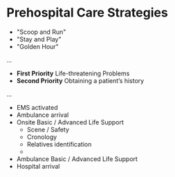 # Prehospital Care Strategies

- "Scoop and Run"
- "Stay and Play"
- "Golden Hour"

...

- __First Priority__ Life-threatening Problems
- __Second Priority__ Obtaining a patient’s history

...

- EMS activated
- Ambulance arrival
- Onsite Basic / Advanced Life Support
  - Scene / Safety
  - Cronology
  - Relatives identification
  - 
- Ambulance Basic / Advanced Life Support
- Hospital arrival
